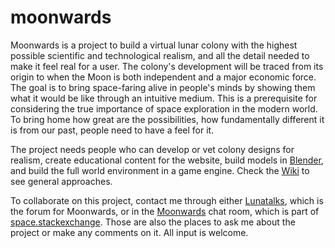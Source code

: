 # moonwards
Moonwards is a project to build a virtual lunar colony with the highest possible scientific and technological realism, and all the detail needed to make it feel real for a user. 
The colony's development will be traced from its origin to when the Moon is both independent and a major economic force. The goal is to bring space-faring alive in people's minds by showing them what it would be like through an intuitive medium. This is a prerequisite for considering the true importance of space exploration in the modern world. To bring home how great are the possibilities, how fundamentally different it is from our past, people need to have a feel for it.

The project needs people who can develop or vet colony designs for realism, create educational content for the website, build models in <a href="https://www.blender.org/">Blender</a>, and build the full world environment in a game engine. Check the [Wiki](https://github.com/briligg/moonwards/wiki) to see general approaches.

To collaborate on this project, contact me through either <a href="http://moonwards.com/forum/">Lunatalks</a>, which is the forum for Moonwards, or in the <a href="http://chat.stackexchange.com/rooms/37071/moonwards">Moonwards</a> chat room, which is part of <a href="https://space.stackexchange.com/">space.stackexchange</a>. Those are also the places to ask me about the project or make any comments on it. All input is welcome.
